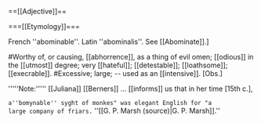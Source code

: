 ==[[Adjective]]==

===[[Etymology]]===

French ''abominable''. Latin ''abominalis''. See [[Abominate]].]


#Worthy of, or causing, [[abhorrence]], as a thing of evil omen; [[odious]] in the [[utmost]] degree; very [[hateful]]; [[detestable]]; [[loathsome]]; [[execrable]].
#Excessive; large; -- used as an [[intensive]]. [Obs.]

'''''Note:''''' [[Juliana]] [[Berners]] ... [[informs]] us that in her time [15th c.],

<code>a''bomynable'' syght of monkes" was elegant English for "a large company of friars.</code> ''[[G. P. Marsh (source)|G. P. Marsh]].''
</ol>